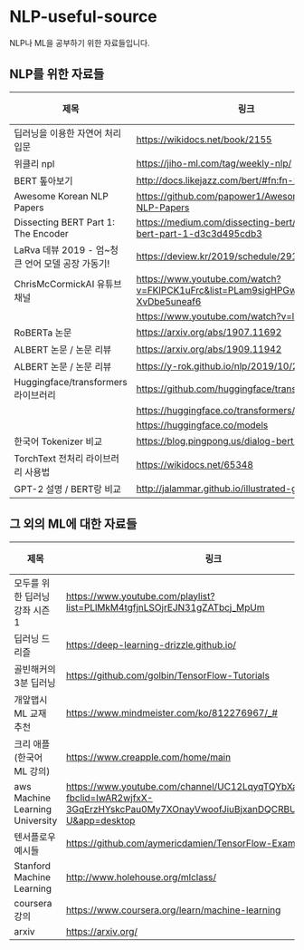 # NLP-useful-source
NLP나 ML을 공부하기 위한 자료들입니다.



## NLP를 위한 자료들

|제목|링크|비고|
|------|---|----|
|딥러닝을 이용한 자연어 처리 입문|https://wikidocs.net/book/2155|⭐|
|위클리 npl|https://jiho-ml.com/tag/weekly-nlp/| |
|BERT 톺아보기|http://docs.likejazz.com/bert/#fn:fn-2| |
|Awesome Korean NLP Papers|https://github.com/papower1/Awesome-Korean-NLP-Papers|⭐|
|Dissecting BERT Part 1: The Encoder|https://medium.com/dissecting-bert/dissecting-bert-part-1-d3c3d495cdb3| |
|LaRva 데뷰 2019 - 엄~청 큰 언어 모델 공장 가동기!|https://deview.kr/2019/schedule/291| |
|ChrisMcCormickAI 유튜브 채널 |https://www.youtube.com/watch?v=FKlPCK1uFrc&list=PLam9sigHPGwOBuH4_4fr-XvDbe5uneaf6| |
| |https://www.youtube.com/watch?v=l8ZYCvgGu0o| |
|RoBERTa 논문|https://arxiv.org/abs/1907.11692| |
|ALBERT 논문 / 논문 리뷰|https://arxiv.org/abs/1909.11942| |
|ALBERT 논문 / 논문 리뷰|https://y-rok.github.io/nlp/2019/10/23/albert.html| |
|Huggingface/transformers 라이브러리|https://github.com/huggingface/transformers| |
| |https://huggingface.co/transformers/quicktour.html| |
| |https://huggingface.co/models| |
|한국어 Tokenizer 비교|https://blog.pingpong.us/dialog-bert-tokenizer/| |
|TorchText 전처리 라이브러리 사용법|https://wikidocs.net/65348| |
|GPT-2 설명 / BERT랑 비교|http://jalammar.github.io/illustrated-gpt2/| |



## 그 외의 ML에 대한 자료들
|제목|링크|비고|
|--|--|--|
|모두를 위한 딥러닝 강좌 시즌 1|https://www.youtube.com/playlist?list=PLlMkM4tgfjnLSOjrEJN31gZATbcj_MpUm| |
|딥러닝 드리즐|https://deep-learning-drizzle.github.io/|⭐|
|골빈해커의 3분 딥러닝|https://github.com/golbin/TensorFlow-Tutorials| |
|개앞맵시 ML 교재 추천|https://www.mindmeister.com/ko/812276967/_# |⭐|
|크리 애플(한국어 ML 강의)|https://www.creapple.com/home/main| |
|aws Machine Learning University|https://www.youtube.com/channel/UC12LqyqTQYbXatYS9AA7Nuw?fbclid=IwAR2wjfxX-3GqErzHYskcPau0My7XOnayVwoofJiuBjxanDQCRBUaGhUF4-U&app=desktop| |
|텐서플로우 예시들|https://github.com/aymericdamien/TensorFlow-Examples| |
|Stanford Machine Learning|http://www.holehouse.org/mlclass/| |
|coursera 강의|https://www.coursera.org/learn/machine-learning|⭐|
|arxiv|https://arxiv.org/| |


